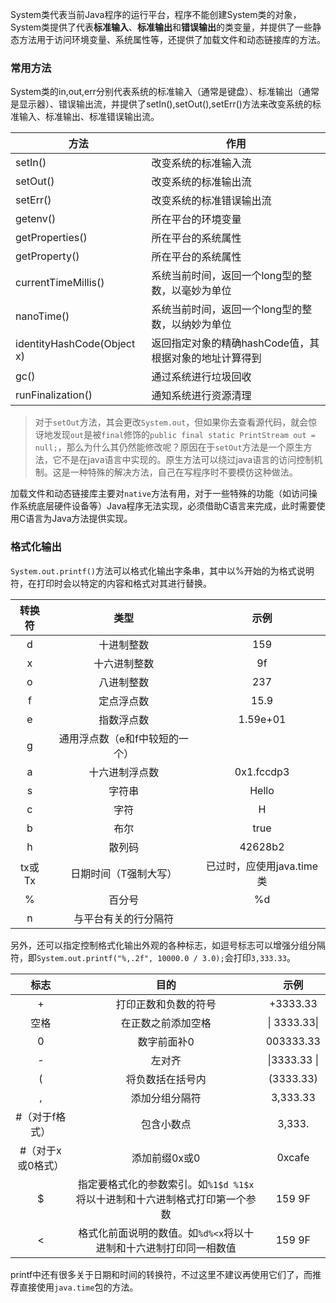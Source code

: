 System类代表当前Java程序的运行平台，程序不能创建System类的对象，System类提供了代表**标准输入**、**标准输出**和**错误输出**的类变量，并提供了一些静态方法用于访问环境变量、系统属性等，还提供了加载文件和动态链接库的方法。

### 常用方法

System类的in,out,err分别代表系统的标准输入（通常是键盘）、标准输出（通常是显示器）、错误输出流，并提供了setIn(),setOut(),setErr()方法来改变系统的标准输入、标准输出、标准错误输出流。

| 方法                        | 作用                                                   |
| --------------------------- | ------------------------------------------------------ |
| setIn()                     | 改变系统的标准输入流                                   |
| setOut()                    | 改变系统的标准输出流                                   |
| setErr()                    | 改变系统的标准错误输出流                               |
| getenv()                    | 所在平台的环境变量                                     |
| getProperties()             | 所在平台的系统属性                                     |
| getProperty()               | 所在平台的系统属性                                     |
| currentTimeMillis()         | 系统当前时间，返回一个long型的整数，以毫妙为单位       |
| nanoTime()                  | 系统当前时间，返回一个long型的整数，以纳妙为单位       |
| identityHashCode(Object  x) | 返回指定对象的精确hashCode值，其根据对象的地址计算得到 |
| gc()                        | 通过系统进行垃圾回收                                   |
| runFinalization()           | 通知系统进行资源清理                                   |

> 对于`setOut`方法，其会更改`System.out`，但如果你去查看源代码，就会惊讶地发现`out`是被`final`修饰的`public final static PrintStream out = null;`，那么为什么其仍然能修改呢？原因在于`setOut`方法是一个原生方法，它不是在java语言中实现的。原生方法可以绕过java语言的访问控制机制。这是一种特殊的解决方法，自己在写程序时不要模仿这种做法。

加载文件和动态链接库主要对`native`方法有用，对于一些特殊的功能（如访问操作系统底层硬件设备等）Java程序无法实现，必须借助C语言来完成，此时需要使用C语言为Java方法提供实现。

### 格式化输出

`System.out.printf()`方法可以格式化输出字条串，其中以%开始的为格式说明符，在打印时会以特定的内容和格式对其进行替换。

| 转换符 |              类型              |           示例            |
| :----: | :----------------------------: | :-----------------------: |
|   d    |           十进制整数           |            159            |
|   x    |          十六进制整数          |            9f             |
|   o    |           八进制整数           |            237            |
|   f    |           定点浮点数           |           15.9            |
|   e    |           指数浮点数           |         1.59e+01          |
|   g    | 通用浮点数（e和f中较短的一个） |                           |
|   a    |         十六进制浮点数         |        0x1.fccdp3         |
|   s    |             字符串             |           Hello           |
|   c    |              字符              |             H             |
|   b    |              布尔              |           true            |
|   h    |             散列码             |          42628b2          |
| tx或Tx |     日期时间（T强制大写）      | 已过时，应使用java.time类 |
|   %    |             百分号             |            %d             |
|   n    |      与平台有关的行分隔符      |                           |

另外，还可以指定控制格式化输出外观的各种标志，如逗号标志可以增强分组分隔符，即`System.out.printf("%,.2f", 10000.0 / 3.0);`会打印`3,333.33`。

|       标志        |                             目的                             |     示例     |
| :---------------: | :----------------------------------------------------------: | :----------: |
|         +         |                     打印正数和负数的符号                     |   +3333.33   |
|       空格        |                      在正数之前添加空格                      | \| 3333.33\| |
|         0         |                         数字前面补0                          |  003333.33   |
|         -         |                            左对齐                            | \|3333.33 \| |
|         (         |                       将负数括在括号内                       |  (3333.33)   |
|         ,         |                        添加分组分隔符                        |   3,333.33   |
|  #（对于f格式）   |                          包含小数点                          |    3,333.    |
| #（对于x或0格式） |                        添加前缀0x或0                         |    0xcafe    |
|         $         | 指定要格式化的参数索引。如`%1$d %1$x`将以十进制和十六进制格式打印第一个参数 |    159 9F    |
|         <         | 格式化前面说明的数值。如`%d%<x`将以十进制和十六进制打印同一相数值 |    159 9F    |

printf中还有很多关于日期和时间的转换符，不过这里不建议再使用它们了，而推荐直接使用`java.time`包的方法。
